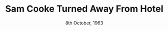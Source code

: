 ---
layout: event
title: Sam Cooke Turned Away From Hotel
category: Sam Cooke Turned Away From Hotel
year: 1963
location: Shreveport, Lousiana
date: 8th October, 1963
image: media/images/events/sam_cooke_event.jpeg
description: Sam Cooke was one of the most influential soul artists made a reservation in a Holiday Inn in Louisiana, however was turned away because he was black.
songs related:
---